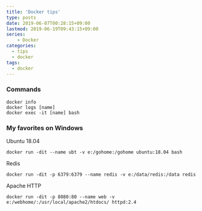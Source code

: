 ```yaml
---
title: 'Docker tips'
type: posts
date: 2019-06-07T00:28:15+09:00
lastmod: 2019-06-19T09:43:15+09:00
series:
    - Docker 
categories: 
  - tips
  - docker
tags: 
  - docker
---
```


### Commands
    
    docker info
    docker logs [name]
    docker exec -it [name] bash 

### My favorites on Windows

Ubuntu 18.04

    docker run -dit --name ubt -v e:/gohome:/gohome ubuntu:18.04 bash
    
Redis

    docker run -dit -p 6379:6379 --name redis -v e:/data/redis:/data redis
    
Apache HTTP

    docker run -dit -p 8080:80 --name web -v e:/webhome/:/usr/local/apache2/htdocs/ httpd:2.4